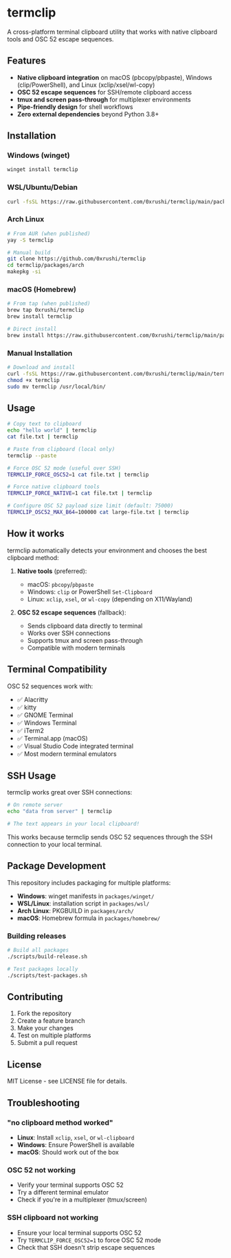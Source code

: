 # termclip

A cross-platform terminal clipboard utility that works with native clipboard tools and OSC 52 escape sequences.

## Features

- **Native clipboard integration** on macOS (pbcopy/pbpaste), Windows (clip/PowerShell), and Linux (xclip/xsel/wl-copy)
- **OSC 52 escape sequences** for SSH/remote clipboard access
- **tmux and screen pass-through** for multiplexer environments
- **Pipe-friendly design** for shell workflows
- **Zero external dependencies** beyond Python 3.8+

## Installation

### Windows (winget)
```cmd
winget install termclip
```

### WSL/Ubuntu/Debian
```bash
curl -fsSL https://raw.githubusercontent.com/0xrushi/termclip/main/packages/wsl/install.sh | bash
```

### Arch Linux
```bash
# From AUR (when published)
yay -S termclip

# Manual build
git clone https://github.com/0xrushi/termclip
cd termclip/packages/arch
makepkg -si
```

### macOS (Homebrew)
```bash
# From tap (when published)
brew tap 0xrushi/termclip
brew install termclip

# Direct install
brew install https://raw.githubusercontent.com/0xrushi/termclip/main/packages/homebrew/termclip.rb
```

### Manual Installation
```bash
# Download and install
curl -fsSL https://raw.githubusercontent.com/0xrushi/termclip/main/termclip.py -o termclip
chmod +x termclip
sudo mv termclip /usr/local/bin/
```

## Usage

```bash
# Copy text to clipboard
echo "hello world" | termclip
cat file.txt | termclip

# Paste from clipboard (local only)
termclip --paste

# Force OSC 52 mode (useful over SSH)
TERMCLIP_FORCE_OSC52=1 cat file.txt | termclip

# Force native clipboard tools
TERMCLIP_FORCE_NATIVE=1 cat file.txt | termclip

# Configure OSC 52 payload size limit (default: 75000)
TERMCLIP_OSC52_MAX_B64=100000 cat large-file.txt | termclip
```

## How it works

termclip automatically detects your environment and chooses the best clipboard method:

1. **Native tools** (preferred):
   - macOS: `pbcopy`/`pbpaste`
   - Windows: `clip` or PowerShell `Set-Clipboard`
   - Linux: `xclip`, `xsel`, or `wl-copy` (depending on X11/Wayland)

2. **OSC 52 escape sequences** (fallback):
   - Sends clipboard data directly to terminal
   - Works over SSH connections
   - Supports tmux and screen pass-through
   - Compatible with modern terminals

## Terminal Compatibility

OSC 52 sequences work with:
- ✅ Alacritty
- ✅ kitty
- ✅ GNOME Terminal
- ✅ Windows Terminal  
- ✅ iTerm2
- ✅ Terminal.app (macOS)
- ✅ Visual Studio Code integrated terminal
- ✅ Most modern terminal emulators

## SSH Usage

termclip works great over SSH connections:

```bash
# On remote server
echo "data from server" | termclip

# The text appears in your local clipboard!
```

This works because termclip sends OSC 52 sequences through the SSH connection to your local terminal.

## Package Development

This repository includes packaging for multiple platforms:

- **Windows**: winget manifests in `packages/winget/`
- **WSL/Linux**: installation script in `packages/wsl/`
- **Arch Linux**: PKGBUILD in `packages/arch/`
- **macOS**: Homebrew formula in `packages/homebrew/`

### Building releases

```bash
# Build all packages
./scripts/build-release.sh

# Test packages locally
./scripts/test-packages.sh
```

## Contributing

1. Fork the repository
2. Create a feature branch
3. Make your changes
4. Test on multiple platforms
5. Submit a pull request

## License

MIT License - see LICENSE file for details.

## Troubleshooting

### "no clipboard method worked"
- **Linux**: Install `xclip`, `xsel`, or `wl-clipboard`
- **Windows**: Ensure PowerShell is available
- **macOS**: Should work out of the box

### OSC 52 not working
- Verify your terminal supports OSC 52
- Try a different terminal emulator
- Check if you're in a multiplexer (tmux/screen)

### SSH clipboard not working
- Ensure your local terminal supports OSC 52
- Try `TERMCLIP_FORCE_OSC52=1` to force OSC 52 mode
- Check that SSH doesn't strip escape sequences
